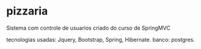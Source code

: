 # pizzaria
Sistema com controle de usuarios criado do curso de SpringMVC

tecnologias usadas: Jquery, Bootstrap, Spring, Hibernate.
banco: postgres.
